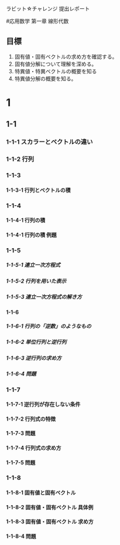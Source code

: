 ラビット☆チャレンジ 提出レポート

#応用数学 第一章 線形代数

## 目標
1. 固有値・固有ベクトルの求め方を確認する。
2. 固有値分解について理解を深める。
3. 特異値・特異ベクトルの概要を知る
4. 特異値分解の概要を知る。

# 1
## 1-1
### 1-1-1 スカラーとベクトルの違い

### 1-1-2 行列
### 1-1-3
#### 1-1-3-1 行列とベクトルの積
### 1-1-4
#### 1-1-4-1 行列の積
#### 1-1-4-1 行列の積 例題
### 1-1-5
##### 1-1-5-1 連立一次方程式
##### 1-1-5-2 行列を用いた表示
##### 1-1-5-3 連立一次方程式の解き方
#### 1-1-6
##### 1-1-6-1 行列の「逆数」のようなもの
##### 1-1-6-2 単位行列と逆行列
##### 1-1-6-3 逆行列の求め方
##### 1-1-6-4 問題
### 1-1-7
#### 1-1-7-1 逆行列が存在しない条件
#### 1-1-7-2 行列式の特徴
#### 1-1-7-3 問題
#### 1-1-7-4 行列式の求め方
#### 1-1-7-5 問題
### 1-1-8
#### 1-1-8-1 固有値と固有ベクトル
#### 1-1-8-2 固有値・固有ベクトル 具体例
#### 1-1-8-3 固有値・固有ベクトル 求め方
#### 1-1-8-4 問題

